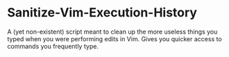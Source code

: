 # Sanitize-Vim-Execution-History
A (yet non-existent) script meant to clean up the more useless things you typed when you were performing edits in Vim. Gives you quicker access to commands you frequently type.
